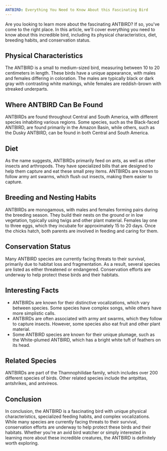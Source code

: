 ```yaml
---
ANTBIRD: Everything You Need to Know About this Fascinating Bird
---
```


Are you looking to learn more about the fascinating ANTBIRD? If so, you've come to the right place. In this article, we'll cover everything you need to know about this incredible bird, including its physical characteristics, diet, breeding habits, and conservation status.

## Physical Characteristics

The ANTBIRD is a small to medium-sized bird, measuring between 10 to 20 centimeters in length. These birds have a unique appearance, with males and females differing in coloration. The males are typically black or dark gray with contrasting white markings, while females are reddish-brown with streaked underparts.

## Where ANTBIRD Can Be Found

ANTBIRDs are found throughout Central and South America, with different species inhabiting various regions. Some species, such as the Black-faced ANTBIRD, are found primarily in the Amazon Basin, while others, such as the Dusky ANTBIRD, can be found in both Central and South America.

## Diet

As the name suggests, ANTBIRDs primarily feed on ants, as well as other insects and arthropods. They have specialized bills that are designed to help them capture and eat these small prey items. ANTBIRDs are known to follow army ant swarms, which flush out insects, making them easier to capture.

## Breeding and Nesting Habits

ANTBIRDs are monogamous, with males and females forming pairs during the breeding season. They build their nests on the ground or in low vegetation, typically using twigs and other plant material. Females lay one to three eggs, which they incubate for approximately 15 to 20 days. Once the chicks hatch, both parents are involved in feeding and caring for them.

## Conservation Status

Many ANTBIRD species are currently facing threats to their survival, primarily due to habitat loss and fragmentation. As a result, several species are listed as either threatened or endangered. Conservation efforts are underway to help protect these birds and their habitats.

## Interesting Facts

-   ANTBIRDs are known for their distinctive vocalizations, which vary between species. Some species have complex songs, while others have more simplistic calls.
-   ANTBIRDs are often associated with army ant swarms, which they follow to capture insects. However, some species also eat fruit and other plant material.
-   Some ANTBIRD species are known for their unique plumage, such as the White-plumed ANTBIRD, which has a bright white tuft of feathers on its head.

## Related Species

ANTBIRDs are part of the Thamnophilidae family, which includes over 200 different species of birds. Other related species include the antpittas, antshrikes, and antvireos.

## Conclusion

In conclusion, the ANTBIRD is a fascinating bird with unique physical characteristics, specialized feeding habits, and complex vocalizations. While many species are currently facing threats to their survival, conservation efforts are underway to help protect these birds and their habitats. Whether you're an avid bird watcher or simply interested in learning more about these incredible creatures, the ANTBIRD is definitely worth exploring.

